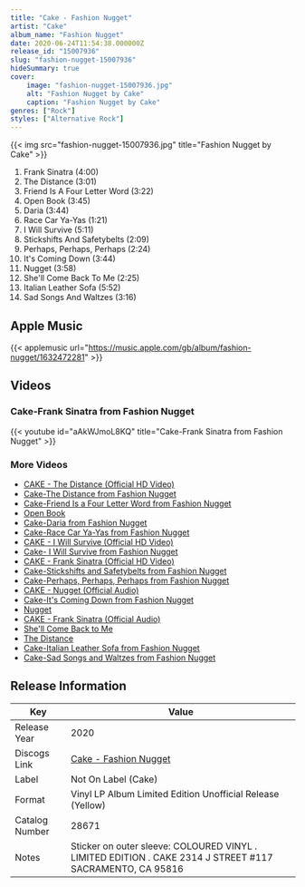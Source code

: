 ```yaml
---
title: "Cake - Fashion Nugget"
artist: "Cake"
album_name: "Fashion Nugget"
date: 2020-06-24T11:54:38.000000Z
release_id: "15007936"
slug: "fashion-nugget-15007936"
hideSummary: true
cover:
    image: "fashion-nugget-15007936.jpg"
    alt: "Fashion Nugget by Cake"
    caption: "Fashion Nugget by Cake"
genres: ["Rock"]
styles: ["Alternative Rock"]
---
```


{{< img src="fashion-nugget-15007936.jpg" title="Fashion Nugget by Cake" >}}

<!-- section break -->

1. Frank Sinatra (4:00)
2. The Distance (3:01)
3. Friend Is A Four Letter Word (3:22)
4. Open Book (3:45)
5. Daria (3:44)
6. Race Car Ya-Yas (1:21)
7. I Will Survive (5:11)
8. Stickshifts And Safetybelts (2:09)
9. Perhaps, Perhaps, Perhaps (2:24)
10. It's Coming Down (3:44)
11. Nugget (3:58)
12. She'll Come Back To Me (2:25)
13. Italian Leather Sofa (5:52)
14. Sad Songs And Waltzes (3:16)

<!-- section break -->




## Apple Music
{{< applemusic url="https://music.apple.com/gb/album/fashion-nugget/1632472281" >}}





## Videos
### Cake-Frank Sinatra from Fashion Nugget
{{< youtube id="aAkWJmoL8KQ" title="Cake-Frank Sinatra from Fashion Nugget" >}}<br>

### More Videos

- [CAKE - The Distance (Official HD Video)](https://www.youtube.com/watch?v=F_HoMkkRHv8)
- [Cake-The Distance from Fashion Nugget](https://www.youtube.com/watch?v=GORDBKl8ibY)
- [Cake-Friend Is a Four Letter Word  from Fashion Nugget](https://www.youtube.com/watch?v=Pj1Kx7AI_rw)
- [Open Book](https://www.youtube.com/watch?v=0lrg1W7-zHo)
- [Cake-Daria from Fashion Nugget](https://www.youtube.com/watch?v=avjMKjvUicE)
- [Cake-Race Car Ya-Yas from Fashion Nugget](https://www.youtube.com/watch?v=cTIR270As1c)
- [CAKE - I Will Survive (Official HD Video)](https://www.youtube.com/watch?v=f9rCUQjmkxU)
- [Cake- I Will Survive from Fashion Nugget](https://www.youtube.com/watch?v=vUijC01vfUc)
- [CAKE - Frank Sinatra (Official HD Video)](https://www.youtube.com/watch?v=7xw49Y-bYYk)
- [Cake-Stickshifts and Safetybelts from Fashion Nugget](https://www.youtube.com/watch?v=60WKtfE_cvA)
- [Cake-Perhaps, Perhaps, Perhaps from Fashion Nugget](https://www.youtube.com/watch?v=nEIbTdBSNTQ)
- [CAKE - Nugget (Official Audio)](https://www.youtube.com/watch?v=tQ3VgWkgLr8)
- [Cake-It's Coming Down from Fashion Nugget](https://www.youtube.com/watch?v=zknWYqboUzc)
- [Nugget](https://www.youtube.com/watch?v=ov3Lh_ELdkI)
- [CAKE - Frank Sinatra (Official Audio)](https://www.youtube.com/watch?v=rWonYwd5oL8)
- [She'll Come Back to Me](https://www.youtube.com/watch?v=Qs15pNP69HM)
- [The Distance](https://www.youtube.com/watch?v=Ol5Q4V4lJzk)
- [Cake-Italian Leather Sofa from Fashion Nugget](https://www.youtube.com/watch?v=DuVSvSbnaUg)
- [Cake-Sad Songs and Waltzes from Fashion Nugget](https://www.youtube.com/watch?v=UK-DcAcQ-7Y)


## Release Information
|  Key           | Value                                                |
| ---------------| ---------------------------------------------------- |
| Release Year   | 2020                                   |
| Discogs Link   | [Cake - Fashion Nugget](https://www.discogs.com/release/15007936-Cake-Fashion-Nugget) |
| Label          | Not On Label (Cake) |
| Format         | Vinyl LP Album Limited Edition Unofficial Release (Yellow) |
| Catalog Number | 28671 |
| Notes | Sticker on outer sleeve: COLOURED VINYL . LIMITED EDITION .  CAKE 2314 J STREET #117 SACRAMENTO, CA  95816 |